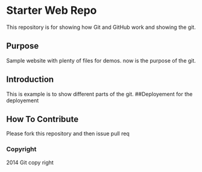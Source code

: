 # Starter Web Repo

This repository is for showing how Git and GitHub work and showing the git.

## Purpose

Sample website with plenty of files for demos.
now is the purpose of the git.

## Introduction
This is example is to show different parts of the git.
##Deployement
 for the deployement
## How To Contribute
Please fork this repository and then issue pull req 

### Copyright
2014 Git copy right 